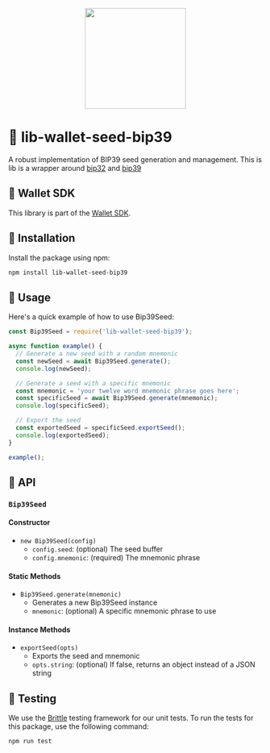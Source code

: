 <p align="center" width="100">
<a href="https://github.com/tetherto/lib-wallet">
<img src="https://github.com/tetherto/lib-wallet/blob/main/docs/logo.svg" width="200"/>
</a>
</p>

# 🌱 lib-wallet-seed-bip39

A robust implementation of BIP39 seed generation and management. This is lib is a wrapper around [bip32](https://www.npmjs.com/package/bip32) and [bip39](https://www.npmjs.com/package/bip39)

## 💼 Wallet SDK
This library is part of the [Wallet SDK](https://github.com/tetherto/lib-wallet). 


## 🚀 Installation

Install the package using npm:

```bash
npm install lib-wallet-seed-bip39
```

## 🔧 Usage

Here's a quick example of how to use Bip39Seed:

```javascript
const Bip39Seed = require('lib-wallet-seed-bip39');

async function example() {
  // Generate a new seed with a random mnemonic
  const newSeed = await Bip39Seed.generate();
  console.log(newSeed);

  // Generate a seed with a specific mnemonic
  const mnemonic = 'your twelve word mnemonic phrase goes here';
  const specificSeed = await Bip39Seed.generate(mnemonic);
  console.log(specificSeed);

  // Export the seed
  const exportedSeed = specificSeed.exportSeed();
  console.log(exportedSeed);
}

example();
```

## 📘 API

### `Bip39Seed`

#### Constructor

- `new Bip39Seed(config)`
  - `config.seed`: (optional) The seed buffer
  - `config.mnemonic`: (required) The mnemonic phrase

#### Static Methods

- `Bip39Seed.generate(mnemonic)`
  - Generates a new Bip39Seed instance
  - `mnemonic`: (optional) A specific mnemonic phrase to use

#### Instance Methods

- `exportSeed(opts)`
  - Exports the seed and mnemonic
  - `opts.string`: (optional) If false, returns an object instead of a JSON string

## 🧪 Testing

We use the [Brittle](https://github.com/holepunchto/brittle) testing framework for our unit tests.
To run the tests for this package, use the following command:

```bash
npm run test
```

